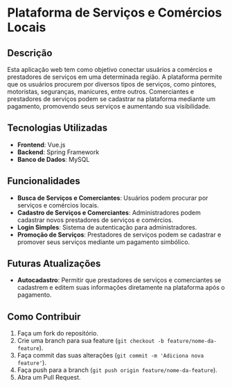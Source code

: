 # Plataforma de Serviços e Comércios Locais

## Descrição

Esta aplicação web tem como objetivo conectar usuários a comércios e prestadores de serviços em uma determinada região. A plataforma permite que os usuários procurem por diversos tipos de serviços, como pintores, motoristas, seguranças, manicures, entre outros. Comerciantes e prestadores de serviços podem se cadastrar na plataforma mediante um pagamento, promovendo seus serviços e aumentando sua visibilidade.

## Tecnologias Utilizadas

- **Frontend**: Vue.js
- **Backend**: Spring Framework
- **Banco de Dados**: MySQL

## Funcionalidades

- **Busca de Serviços e Comerciantes**: Usuários podem procurar por serviços e comércios locais.
- **Cadastro de Serviços e Comerciantes**: Administradores podem cadastrar novos prestadores de serviços e comércios.
- **Login Simples**: Sistema de autenticação para administradores.
- **Promoção de Serviços**: Prestadores de serviços podem se cadastrar e promover seus serviços mediante um pagamento simbólico.

## Futuras Atualizações

- **Autocadastro**: Permitir que prestadores de serviços e comerciantes se cadastrem e editem suas informações diretamente na plataforma após o pagamento.

## Como Contribuir

1. Faça um fork do repositório.
2. Crie uma branch para sua feature (`git checkout -b feature/nome-da-feature`).
3. Faça commit das suas alterações (`git commit -m 'Adiciona nova feature'`).
4. Faça push para a branch (`git push origin feature/nome-da-feature`).
5. Abra um Pull Request.
